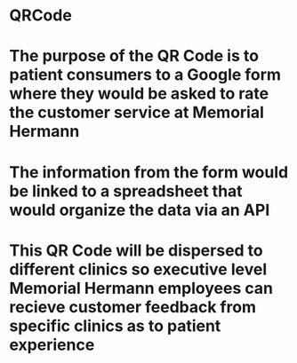 # QRCode
# The purpose of the QR Code is to patient consumers to a Google form where they would be asked to rate the customer service at Memorial Hermann
# The information from the form would be linked to a spreadsheet that would organize the data via an API
# This QR Code will be dispersed to different clinics so executive level Memorial Hermann employees can recieve customer feedback from specific clinics as to patient experience
